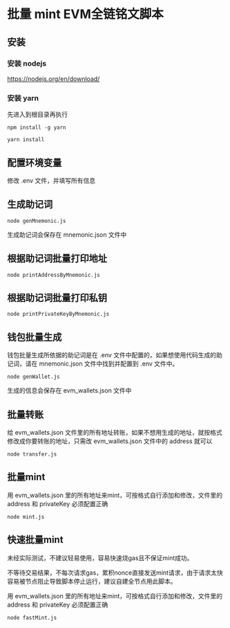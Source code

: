 # 批量 mint EVM全链铭文脚本

## 安装
### 安装 nodejs

https://nodejs.org/en/download/

### 安装 yarn
先进入到根目录再执行
```
npm install -g yarn
```
```
yarn install
```

## 配置环境变量
修改 .env 文件，并填写所有信息

## 生成助记词
```
node genMnemonic.js
```
生成助记词会保存在 mnemonic.json 文件中

## 根据助记词批量打印地址
```
node printAddressByMnemonic.js
```

## 根据助记词批量打印私钥
```
node printPrivateKeyByMnemonic.js
```

## 钱包批量生成
钱包批量生成所依据的助记词是在 .env 文件中配置的，如果想使用代码生成的助记词，请在 mnemonic.json 文件中找到并配置到 .env 文件中。
```
node genWallet.js
```
生成的信息会保存在 evm_wallets.json 文件中

## 批量转账
给 evm_wallets.json 文件里的所有地址转账，如果不想用生成的地址，就按格式修改成你要转账的地址，只需改 evm_wallets.json 文件中的 address 就可以

```
node transfer.js
```

## 批量mint
用 evm_wallets.json 里的所有地址来mint，可按格式自行添加和修改，文件里的 address 和 privateKey 必须配置正确
```
node mint.js
```

## 快速批量mint
未经实际测试，不建议轻易使用，容易快速烧gas且不保证mint成功。

不等待交易结果，不每次请求gas，累积nonce直接发送mint请求，由于请求太快容易被节点阻止导致脚本停止运行，建议自建全节点用此脚本。

用 evm_wallets.json 里的所有地址来mint，可按格式自行添加和修改，文件里的 address 和 privateKey 必须配置正确
```
node fastMint.js
```